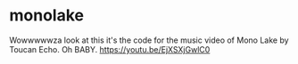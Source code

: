 # monolake
Wowwwwwza look at this it's the code for the music video of Mono Lake by Toucan Echo. Oh BABY.
https://youtu.be/EjXSXjGwlC0
